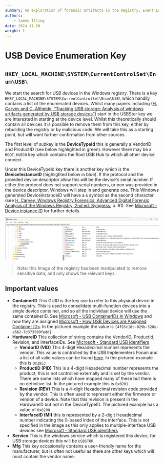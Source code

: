 ```yaml
---
summary: An exploration of forensic artifacts in the Registry, Event Log, and Setup logs.
authors:
    - James Illing
date: 2024-11-20
weight: 1
---
```


# USB Device Enumeration Key

## `HKEY_LOCAL_MACHINE\SYSTEM\CurrentControlSet\Enum\USB\`

We start the search for USB devices in the Windows registry. There is a key `HKEY_LOCAL_MACHINE\SYSTEM\CurrentControlSet\Enum\USB\` which handily contains a list of the enumerated devices.  Whilst many papers including ([H. Carvey and C. Altheide, “Tracking USB storage: Analysis of windows artifacts generated by USB storage devices”](https://www.sciencedirect.com/science/article/abs/pii/S1742287605000320?via%3Dihub)) start in the USBStor key we are interested in starting at the device level. Whilst this theoretically should contain all devices it is possible to remove them from this key, either by rebuilding the registry or by malicious code. We will take this as a starting point, but will want further confirmation from other sources.

The first level of subkey is the **DeviceTypeId** this is generally a VendorID and ProductID (see below highlighted in green). However there may be a `ROOT_HUB30` key which contains the Root USB Hub to which all other device connect.

Under this DeviceTypeId key there is another key which is the **DeviceInstanceID** (highlighted below in blue). If the protocol and the provided device descriptor allow this will be the device's serial number. If either the protocol does not support serial numbers, or non was provided in the device descriptor, Windows will step in and generate one. This Windows generated DeviceInstanceID will have a `&` symbol as the second character. (see [H. Carvey, Windows Registry Forensics: Advanced Digital Forensic Analysis of the Windows Registry, 2nd ed. Syngress](https://www.sciencedirect.com/book/9780128032916/windows-registry-forensics), p. 91). See [Microsoft - Device instance ID](https://learn.microsoft.com/en-gb/windows-hardware/drivers/install/device-instance-ids) for further details.

![Usb Enumeration SubKey for an IronKey S200](../img/USBEnumerationForIronKey.png)

> Note: this Image of the registry has been manipulated to remove sensitive data, and only shows the relevant keys.

## Important values

* **ContainerID** This GUID is the key use to refer to this physical device in the registry. This is used to consolidate multi-function devices into a single device container, and so all the individual device will use the same containerID. See [Microsoft - USB ContainerIDs in Windows](https://learn.microsoft.com/en-us/windows-hardware/drivers/usbcon/usb-containerids-in-windows) and how they are assigned [Microsoft - How USB Devices are Assigned Container IDs](https://learn.microsoft.com/en-us/windows-hardware/drivers/install/how-usb-devices-are-assigned-container-ids). In the pictured example the value is `{4f93c18c-029b-528e-a562-7d373509fedd}`
* **HardwareID** This collection of string contains the VendorID, ProductId, Revision, and InterfaceIDs. See [Microsoft - Standard USB identifiers](https://learn.microsoft.com/en-us/windows-hardware/drivers/install/standard-usb-identifiers)
    * **VendorID (VID)** This 4-digit Hexadecimal number represents the vendor. This value is controlled by the USB Implementers Forum and a list of all valid values can be found [here](https://www.usb.org/developers ). In the pictured example this is `0x1953`
    * **ProductID (PID)** This is a 4-digit Hexadecimal number represents the product, this is not controlled externally and is set by the vendor. There are some lists which have mapped many of these but there is no definitive list. In the pictured example this is `0x0201`
    * **Revision (REV)** This is a 4-digit Hexadecimal revision code provided by the vendor. This is often used to represent either the firmware or version of a device. Note that this revision is present in the HardwareID but not in the DeviceTypeID. The pictured example has a value of `0x0208`.
    * **InterfaceID (MI)** this is represented by a 2-digit Hexadecimal number indicating the 0-based index of the interface. This is not specified in the image as this only applies to multiple-interface USB devices see [Microsoft - Standard USB identifiers](https://learn.microsoft.com/en-us/windows-hardware/drivers/install/standard-usb-identifiers#multiple-interface-usb-devices)
* **Service** This is the windows service which is registered this device, for USB storage devices this will be `USBSTOR`
* **Mfg** This key occasionally contains a user-friendly name for the manufacturer, but is often not useful as there are other keys which will must contain the vendor name.
